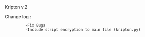    Kripton v.2


Change log : 

             -Fix Bugs
             -Include script encryption to main file (kripton.py)
